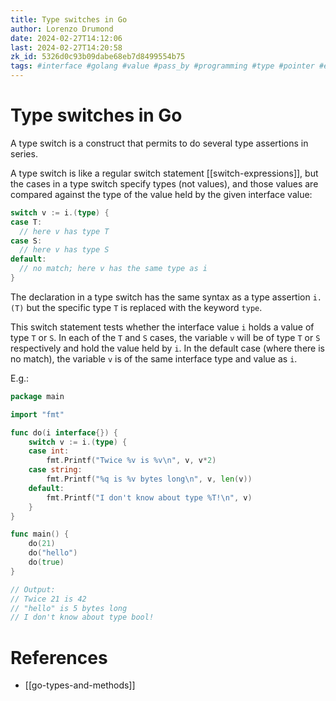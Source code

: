 ```yaml
---
title: Type switches in Go
author: Lorenzo Drumond
date: 2024-02-27T14:12:06
last: 2024-02-27T14:20:58
zk_id: 5326d0c93b09dabe68eb7d8499554b75
tags: #interface #golang #value #pass_by #programming #type #pointer #empty #switch #stack #methods #reference #panic #nil #for_the_love_of_go #values #heap #assertion
---
```



# Type switches in Go
A type switch is a construct that permits to do several type assertions in series.

A type switch is like a regular switch statement [[switch-expressions]], but the cases in a type switch specify types (not values), and those values are compared against the type of the value held by the given interface value:

```go
switch v := i.(type) {
case T:
  // here v has type T
case S:
  // here v has type S
default:
  // no match; here v has the same type as i
}
```

The declaration in a type switch has the same syntax as a type assertion `i.(T)` but the specific type `T` is replaced with the keyword `type`.

This switch statement tests whether the interface value `i` holds a value of type `T` or `S`. In each of the `T` and `S` cases, the variable `v` will be of type `T` or `S` respectively and hold the value held by `i`. In the default case (where there is no match), the variable `v` is of the same interface type and value as `i`.

E.g.:
```go
package main

import "fmt"

func do(i interface{}) {
	switch v := i.(type) {
	case int:
		fmt.Printf("Twice %v is %v\n", v, v*2)
	case string:
		fmt.Printf("%q is %v bytes long\n", v, len(v))
	default:
		fmt.Printf("I don't know about type %T!\n", v)
	}
}

func main() {
	do(21)
	do("hello")
	do(true)
}

// Output:
// Twice 21 is 42
// "hello" is 5 bytes long
// I don't know about type bool!
```

# References
- [[go-types-and-methods]]
